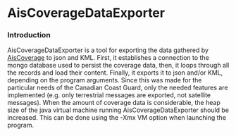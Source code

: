 # AisCoverageDataExporter

### Introduction

AisCoverageDataExporter is a tool for exporting the data gathered by [AisCoverage](https://github.com/johnmartel/AisCoverage) to json and KML. First, it establishes a connection to the mongo database used to persist the coverage data, then, it loops through all the records and load their content. Finally, it exports it to json and/or KML, depending on the program arguments. Since this was made for the particular needs of the Canadian Coast Guard, only the needed features are implemented (e.g. only terrestrial messages are exported, not satellite messages). When the amount of coverage data is considerable, the heap size of the java virtual machine running AisCoverageDataExporter should be increased. This can be done using the -Xmx VM option when launching the program.
